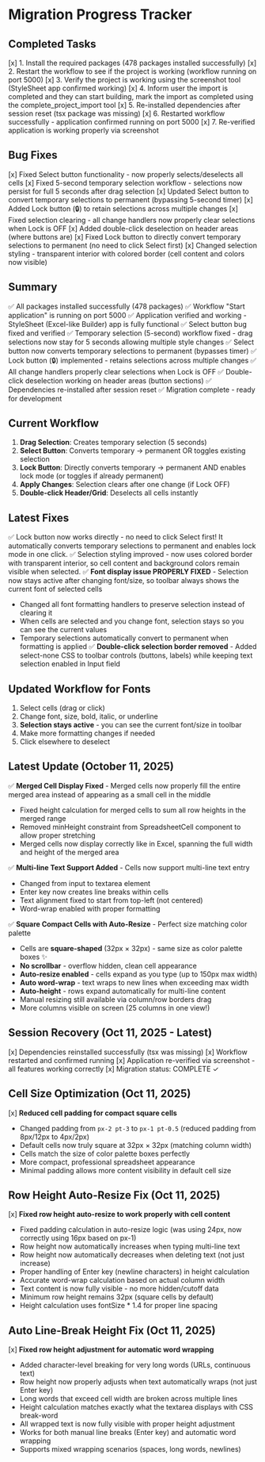 # Migration Progress Tracker

## Completed Tasks
[x] 1. Install the required packages (478 packages installed successfully)
[x] 2. Restart the workflow to see if the project is working (workflow running on port 5000)
[x] 3. Verify the project is working using the screenshot tool (StyleSheet app confirmed working)
[x] 4. Inform user the import is completed and they can start building, mark the import as completed using the complete_project_import tool
[x] 5. Re-installed dependencies after session reset (tsx package was missing)
[x] 6. Restarted workflow successfully - application confirmed running on port 5000
[x] 7. Re-verified application is working properly via screenshot

## Bug Fixes
[x] Fixed Select button functionality - now properly selects/deselects all cells
[x] Fixed 5-second temporary selection workflow - selections now persist for full 5 seconds after drag selection
[x] Updated Select button to convert temporary selections to permanent (bypassing 5-second timer)
[x] Added Lock button (🔒) to retain selections across multiple changes
[x] Fixed selection clearing - all change handlers now properly clear selections when Lock is OFF
[x] Added double-click deselection on header areas (where buttons are)
[x] Fixed Lock button to directly convert temporary selections to permanent (no need to click Select first)
[x] Changed selection styling - transparent interior with colored border (cell content and colors now visible)

## Summary
✅ All packages installed successfully (478 packages)
✅ Workflow "Start application" is running on port 5000
✅ Application verified and working - StyleSheet (Excel-like Builder) app is fully functional
✅ Select button bug fixed and verified
✅ Temporary selection (5-second) workflow fixed - drag selections now stay for 5 seconds allowing multiple style changes
✅ Select button now converts temporary selections to permanent (bypasses timer)
✅ Lock button (🔒) implemented - retains selections across multiple changes
✅ All change handlers properly clear selections when Lock is OFF
✅ Double-click deselection working on header areas (button sections)
✅ Dependencies re-installed after session reset
✅ Migration complete - ready for development

## Current Workflow
1. **Drag Selection**: Creates temporary selection (5 seconds)
2. **Select Button**: Converts temporary → permanent OR toggles existing selection
3. **Lock Button**: Directly converts temporary → permanent AND enables lock mode (or toggles if already permanent)
4. **Apply Changes**: Selection clears after one change (if Lock OFF)
5. **Double-click Header/Grid**: Deselects all cells instantly

## Latest Fixes
✅ Lock button now works directly - no need to click Select first! It automatically converts temporary selections to permanent and enables lock mode in one click.
✅ Selection styling improved - now uses colored border with transparent interior, so cell content and background colors remain visible when selected.
✅ **Font display issue PROPERLY FIXED** - Selection now stays active after changing font/size, so toolbar always shows the current font of selected cells
  - Changed all font formatting handlers to preserve selection instead of clearing it
  - When cells are selected and you change font, selection stays so you can see the current values
  - Temporary selections automatically convert to permanent when formatting is applied
✅ **Double-click selection border removed** - Added select-none CSS to toolbar controls (buttons, labels) while keeping text selection enabled in Input field

## Updated Workflow for Fonts
1. Select cells (drag or click)
2. Change font, size, bold, italic, or underline
3. **Selection stays active** - you can see the current font/size in toolbar
4. Make more formatting changes if needed
5. Click elsewhere to deselect

## Latest Update (October 11, 2025)
✅ **Merged Cell Display Fixed** - Merged cells now properly fill the entire merged area instead of appearing as a small cell in the middle
  - Fixed height calculation for merged cells to sum all row heights in the merged range
  - Removed minHeight constraint from SpreadsheetCell component to allow proper stretching
  - Merged cells now display correctly like in Excel, spanning the full width and height of the merged area

✅ **Multi-line Text Support Added** - Cells now support multi-line text entry
  - Changed from input to textarea element
  - Enter key now creates line breaks within cells
  - Text alignment fixed to start from top-left (not centered)
  - Word-wrap enabled with proper formatting

✅ **Square Compact Cells with Auto-Resize** - Perfect size matching color palette
  - Cells are **square-shaped** (32px × 32px) - same size as color palette boxes ✨
  - **No scrollbar** - overflow hidden, clean cell appearance
  - **Auto-resize enabled** - cells expand as you type (up to 150px max width)
  - **Auto word-wrap** - text wraps to new lines when exceeding max width
  - **Auto-height** - rows expand automatically for multi-line content
  - Manual resizing still available via column/row borders drag
  - More columns visible on screen (25 columns in one view!)

## Session Recovery (Oct 11, 2025 - Latest)
[x] Dependencies reinstalled successfully (tsx was missing)
[x] Workflow restarted and confirmed running
[x] Application re-verified via screenshot - all features working correctly
[x] Migration status: COMPLETE ✓

## Cell Size Optimization (Oct 11, 2025)
[x] **Reduced cell padding for compact square cells**
  - Changed padding from `px-2 pt-3` to `px-1 pt-0.5` (reduced padding from 8px/12px to 4px/2px)
  - Default cells now truly square at 32px × 32px (matching column width)
  - Cells match the size of color palette boxes perfectly
  - More compact, professional spreadsheet appearance
  - Minimal padding allows more content visibility in default cell size

## Row Height Auto-Resize Fix (Oct 11, 2025)
[x] **Fixed row height auto-resize to work properly with cell content**
  - Fixed padding calculation in auto-resize logic (was using 24px, now correctly using 16px based on px-1)
  - Row height now automatically increases when typing multi-line text
  - Row height now automatically decreases when deleting text (not just increase)
  - Proper handling of Enter key (newline characters) in height calculation
  - Accurate word-wrap calculation based on actual column width
  - Text content is now fully visible - no more hidden/cutoff data
  - Minimum row height remains 32px (square cells by default)
  - Height calculation uses fontSize * 1.4 for proper line spacing

## Auto Line-Break Height Fix (Oct 11, 2025)
[x] **Fixed row height adjustment for automatic word wrapping**
  - Added character-level breaking for very long words (URLs, continuous text)
  - Row height now properly adjusts when text automatically wraps (not just Enter key)
  - Long words that exceed cell width are broken across multiple lines
  - Height calculation matches exactly what the textarea displays with CSS break-word
  - All wrapped text is now fully visible with proper height adjustment
  - Works for both manual line breaks (Enter key) and automatic word wrapping
  - Supports mixed wrapping scenarios (spaces, long words, newlines)
